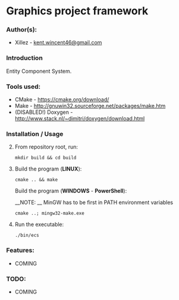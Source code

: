 # Graphics project framework

### Author(s): ###

- Xillez - kent.wincent46@gmail.com

### Introduction

Entity Component System.

### Tools used:

- CMake - https://cmake.org/download/
- Make - http://gnuwin32.sourceforge.net/packages/make.htm
- (DISABLED!) Doxygen - http://www.stack.nl/~dimitri/doxygen/download.html

### Installation / Usage
2. From repository root, run:

   ```Shell
   mkdir build && cd build
   ```


3. Build the program (__LINUX__): 
   
   ```Shell
   cmake .. && make
   ```
   
   Build the program (__WINDOWS__ - __PowerShell__): 
   
   __NOTE: __ MinGW has to be first in PATH environment variables
   
   ```Shell
   cmake ..; mingw32-make.exe
   ```
   
  4. Run the executable:

     ``` 
     ./bin/ecs
     ```

### Features: 

- COMING

### TODO:

- COMING

